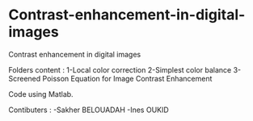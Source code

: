 # Contrast-enhancement-in-digital-images
Contrast enhancement in digital images

Folders content :
1-Local color correction
2-Simplest color balance
3-Screened Poisson Equation for Image Contrast Enhancement 

Code using Matlab.

Contibuters : 
-Sakher BELOUADAH
-Ines OUKID
